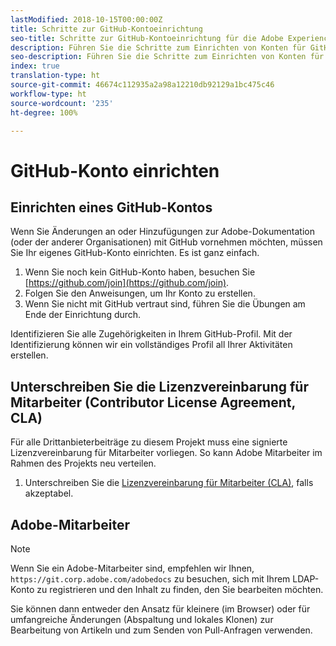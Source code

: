 ```yaml
---
lastModified: 2018-10-15T00:00:00Z
title: Schritte zur GitHub-Kontoeinrichtung
seo-title: Schritte zur GitHub-Kontoeinrichtung für die Adobe Experience Cloud-Dokumentation
description: Führen Sie die Schritte zum Einrichten von Konten für GitHub durch, um Inhalt zur Adobe-Dokumentation beizutragen.
seo-description: Führen Sie die Schritte zum Einrichten von Konten für GitHub durch, um Inhalt zur Adobe-Dokumentation beizutragen.
index: true
translation-type: ht
source-git-commit: 46674c112935a2a98a12210db92129a1bc475c46
workflow-type: ht
source-wordcount: '235'
ht-degree: 100%

---
```



# GitHub-Konto einrichten

## Einrichten eines GitHub-Kontos

Wenn Sie Änderungen an oder Hinzufügungen zur Adobe-Dokumentation (oder der anderer Organisationen) mit GitHub vornehmen möchten, müssen Sie Ihr eigenes GitHub-Konto einrichten. Es ist ganz einfach.

1. Wenn Sie noch kein GitHub-Konto haben, besuchen Sie [https://github.com/join](https://github.com/join).
1. Folgen Sie den Anweisungen, um Ihr Konto zu erstellen.
1. Wenn Sie nicht mit GitHub vertraut sind, führen Sie die Übungen am Ende der Einrichtung durch.

Identifizieren Sie alle Zugehörigkeiten in Ihrem GitHub-Profil. Mit der Identifizierung können wir ein vollständiges Profil all Ihrer Aktivitäten erstellen.

## Unterschreiben Sie die Lizenzvereinbarung für Mitarbeiter (Contributor License Agreement, CLA)

Für alle Drittanbieterbeiträge zu diesem Projekt muss eine signierte Lizenzvereinbarung für Mitarbeiter vorliegen. So kann Adobe Mitarbeiter im Rahmen des Projekts neu verteilen.

1. Unterschreiben Sie die [Lizenzvereinbarung für Mitarbeiter (CLA)](http://opensource.adobe.com/cla.html), falls akzeptabel.

## Adobe-Mitarbeiter

>[!NOTE]
>
>Wenn Sie ein Adobe-Mitarbeiter sind, empfehlen wir Ihnen, `https://git.corp.adobe.com/adobedocs` zu besuchen, sich mit Ihrem LDAP-Konto zu registrieren und den Inhalt zu finden, den Sie bearbeiten möchten.
>
>Sie können dann entweder den Ansatz für kleinere (im Browser) oder für umfangreiche Änderungen (Abspaltung und lokales Klonen) zur Bearbeitung von Artikeln und zum Senden von Pull-Anfragen verwenden.
